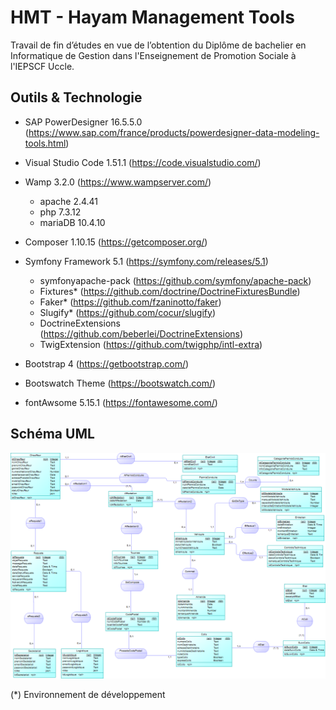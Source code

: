 # HMT - Hayam Management Tools
Travail de fin d’études en vue de l’obtention du Diplôme de bachelier en Informatique de Gestion dans l'Enseignement de Promotion Sociale à l'IEPSCF Uccle.

## Outils & Technologie

- SAP PowerDesigner 16.5.5.0 (https://www.sap.com/france/products/powerdesigner-data-modeling-tools.html)

- Visual Studio Code 1.51.1 (https://code.visualstudio.com/)

- Wamp 3.2.0 (https://www.wampserver.com/)
  - apache 2.4.41
  - php 7.3.12
  - mariaDB 10.4.10
  
- Composer 1.10.15 (https://getcomposer.org/)
- Symfony Framework 5.1 (https://symfony.com/releases/5.1)
  - symfonyapache-pack (https://github.com/symfony/apache-pack)
  - Fixtures* (https://github.com/doctrine/DoctrineFixturesBundle)
  - Faker* (https://github.com/fzaninotto/faker)
  - Slugify* (https://github.com/cocur/slugify)
  - DoctrineExtensions (https://github.com/beberlei/DoctrineExtensions)
  - TwigExtension (https://github.com/twigphp/intl-extra)
- Bootstrap 4 (https://getbootstrap.com/)
- Bootswatch Theme (https://bootswatch.com/) 
- fontAwsome 5.15.1 (https://fontawesome.com/)


## Schéma UML

![alt text](https://github.com/tophc/hmt/blob/main/analyse/mcd.png?raw=true)

(*) Environnement de développement
